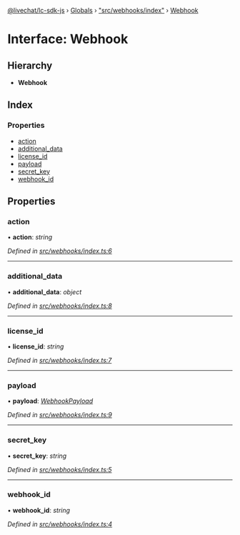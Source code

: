 [@livechat/lc-sdk-js](../README.md) › [Globals](../globals.md) › ["src/webhooks/index"](../modules/_src_webhooks_index_.md) › [Webhook](_src_webhooks_index_.webhook.md)

# Interface: Webhook

## Hierarchy

* **Webhook**

## Index

### Properties

* [action](_src_webhooks_index_.webhook.md#action)
* [additional_data](_src_webhooks_index_.webhook.md#additional_data)
* [license_id](_src_webhooks_index_.webhook.md#license_id)
* [payload](_src_webhooks_index_.webhook.md#payload)
* [secret_key](_src_webhooks_index_.webhook.md#secret_key)
* [webhook_id](_src_webhooks_index_.webhook.md#webhook_id)

## Properties

###  action

• **action**: *string*

*Defined in [src/webhooks/index.ts:6](https://github.com/livechat/lc-sdk-js/blob/aff69b2/src/webhooks/index.ts#L6)*

___

###  additional_data

• **additional_data**: *object*

*Defined in [src/webhooks/index.ts:8](https://github.com/livechat/lc-sdk-js/blob/aff69b2/src/webhooks/index.ts#L8)*

___

###  license_id

• **license_id**: *string*

*Defined in [src/webhooks/index.ts:7](https://github.com/livechat/lc-sdk-js/blob/aff69b2/src/webhooks/index.ts#L7)*

___

###  payload

• **payload**: *[WebhookPayload](../modules/_src_webhooks_index_.md#webhookpayload)*

*Defined in [src/webhooks/index.ts:9](https://github.com/livechat/lc-sdk-js/blob/aff69b2/src/webhooks/index.ts#L9)*

___

###  secret_key

• **secret_key**: *string*

*Defined in [src/webhooks/index.ts:5](https://github.com/livechat/lc-sdk-js/blob/aff69b2/src/webhooks/index.ts#L5)*

___

###  webhook_id

• **webhook_id**: *string*

*Defined in [src/webhooks/index.ts:4](https://github.com/livechat/lc-sdk-js/blob/aff69b2/src/webhooks/index.ts#L4)*
